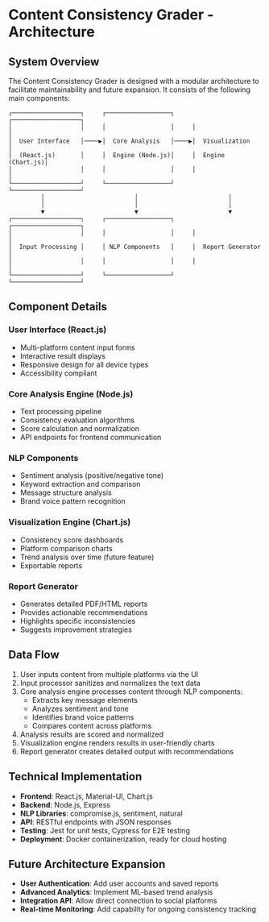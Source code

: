 # Content Consistency Grader - Architecture

## System Overview

The Content Consistency Grader is designed with a modular architecture to facilitate maintainability and future expansion. It consists of the following main components:

```
┌───────────────────┐     ┌──────────────────┐     ┌───────────────────┐
│                   │     │                  │     │                   │
│  User Interface   │────▶│  Core Analysis   │────▶│  Visualization    │
│  (React.js)       │     │  Engine (Node.js)│     │  Engine (Chart.js)│
│                   │     │                  │     │                   │
└───────────────────┘     └──────────────────┘     └───────────────────┘
         │                         │                         │
         │                         │                         │
         ▼                         ▼                         ▼
┌───────────────────┐     ┌──────────────────┐     ┌───────────────────┐
│                   │     │                  │     │                   │
│  Input Processing │     │ NLP Components   │     │  Report Generator │
│                   │     │                  │     │                   │
└───────────────────┘     └──────────────────┘     └───────────────────┘
```

## Component Details

### User Interface (React.js)
- Multi-platform content input forms
- Interactive result displays
- Responsive design for all device types
- Accessibility compliant

### Core Analysis Engine (Node.js)
- Text processing pipeline
- Consistency evaluation algorithms
- Score calculation and normalization
- API endpoints for frontend communication

### NLP Components
- Sentiment analysis (positive/negative tone)
- Keyword extraction and comparison
- Message structure analysis
- Brand voice pattern recognition

### Visualization Engine (Chart.js)
- Consistency score dashboards
- Platform comparison charts
- Trend analysis over time (future feature)
- Exportable reports

### Report Generator
- Generates detailed PDF/HTML reports
- Provides actionable recommendations
- Highlights specific inconsistencies
- Suggests improvement strategies

## Data Flow

1. User inputs content from multiple platforms via the UI
2. Input processor sanitizes and normalizes the text data
3. Core analysis engine processes content through NLP components:
   - Extracts key message elements
   - Analyzes sentiment and tone
   - Identifies brand voice patterns
   - Compares content across platforms
4. Analysis results are scored and normalized
5. Visualization engine renders results in user-friendly charts
6. Report generator creates detailed output with recommendations

## Technical Implementation

- **Frontend**: React.js, Material-UI, Chart.js
- **Backend**: Node.js, Express
- **NLP Libraries**: compromise.js, sentiment, natural
- **API**: RESTful endpoints with JSON responses
- **Testing**: Jest for unit tests, Cypress for E2E testing
- **Deployment**: Docker containerization, ready for cloud hosting

## Future Architecture Expansion

- **User Authentication**: Add user accounts and saved reports
- **Advanced Analytics**: Implement ML-based trend analysis
- **Integration API**: Allow direct connection to social platforms
- **Real-time Monitoring**: Add capability for ongoing consistency tracking